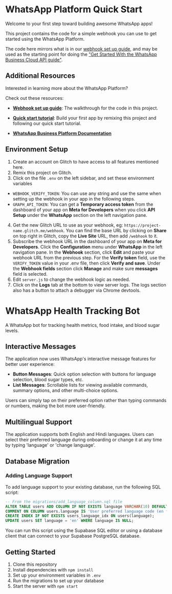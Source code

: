 # WhatsApp Platform Quick Start

Welcome to your first step toward building awesome WhatsApp apps!

This project contains the code for a simple webhook you can use to get started using the WhatsApp Platform.

The code here mirrors what is in our [webhook set up guide](https://developers.facebook.com/docs/whatsapp/cloud-api/guides/set-up-webhooks), and may be used as the starting point for doing the ["Get Started With the WhatsApp Business Cloud API guide"](https://developers.facebook.com/docs/whatsapp/getting-started/signing-up/).

## Additional Resources

Interested in learning more about the WhatsApp Platform?

Check out these resources:

- [**Webhook set up guide**](https://developers.facebook.com/docs/whatsapp/getting-started/signing-up/#configure-webhooks): The walkthrough for the code in this project.

- [**Quick start tutorial**](https://developers.facebook.com/docs/whatsapp/getting-started/signing-up/): Build your first app by remixing this project and following our quick start tutorial.

- [**WhatsApp Business Platform Documentation**](https://developers.facebook.com/docs/whatsapp/)


## Environment Setup

1. Create an account on Glitch to have access to all features mentioned here.
2. Remix this project on Glitch.
3. Click on the file `.env` on the left sidebar, and set these environment variables

- `WEBHOOK_VERIFY_TOKEN`: You can use any string and use the same when setting up the webhook in your app in the following steps.
- `GRAPH_API_TOKEN`: You can get a **Temporary access token** from the dashboard of your app on **Meta for Developers** when you click **API Setup** under the **WhatsApp** section on the left navigation pane.

4. Get the new Glitch URL to use as your webhook, eg: `https://project-name.glitch.me/webhook`. You can find the base URL by clicking on **Share** on top right in Glitch, copy the **Live Site** URL, then add `/webhook` to it.
5. Subscribe the webhook URL in the dashboard of your app on **Meta for Developers**. Click the **Configuration** menu under **WhatsApp** in the left navigation pane.
   In the **Webhook** section, click **Edit** and paste your webhook URL from the previous step. For the **Verify token** field, use the `VERIFY_TOKEN` value in your .env file, then click **Verify and save**.
   Under the **Webhook fields** section click **Manage** and make sure **messages** field is selected.
6. Edit `server.js` to change the webhook logic as needed.
7. Click on the **Logs** tab at the bottom to view server logs. The logs section also has a button to attach a debugger via Chrome devtools.

# WhatsApp Health Tracking Bot

A WhatsApp bot for tracking health metrics, food intake, and blood sugar levels.

## Interactive Messages

The application now uses WhatsApp's interactive message features for better user experience:

- **Button Messages**: Quick option selection with buttons for language selection, blood sugar types, etc.
- **List Messages**: Scrollable lists for viewing available commands, summary options, and other multi-choice options.

Users can simply tap on their preferred option rather than typing commands or numbers, making the bot more user-friendly.

## Multilingual Support

The application supports both English and Hindi languages. Users can select their preferred language during onboarding or change it at any time by typing 'language' or 'change language'.

## Database Migration

### Adding Language Support

To add language support to your existing database, run the following SQL script:

```sql
-- From the migrations/add_language_column.sql file
ALTER TABLE users ADD COLUMN IF NOT EXISTS language VARCHAR(10) DEFAULT 'en';
COMMENT ON COLUMN users.language IS 'User preferred language code (en for English, hi for Hindi, etc.)';
CREATE INDEX IF NOT EXISTS users_language_idx ON users(language);
UPDATE users SET language = 'en' WHERE language IS NULL;
```

You can run this script using the Supabase SQL editor or using a database client that can connect to your Supabase PostgreSQL database.

## Getting Started

1. Clone this repository
2. Install dependencies with `npm install`
3. Set up your environment variables in `.env`
4. Run the migrations to set up your database
5. Start the server with `npm start`
